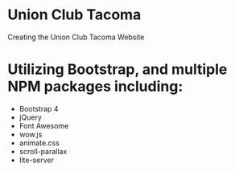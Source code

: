 # Union Club Tacoma
Creating the Union Club Tacoma Website

# Utilizing Bootstrap, and multiple NPM packages including:
- Bootstrap 4
- jQuery
- Font Awesome
- wow.js
- animate.css
- scroll-parallax
- lite-server
